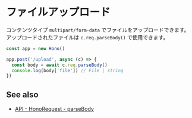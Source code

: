 # ファイルアップロード

コンテンツタイプ `multipart/form-data` でファイルをアップロードできます。 アップロードされたファイルは `c.req.parseBody()` で使用できます。

```ts
const app = new Hono()

app.post('/upload', async (c) => {
  const body = await c.req.parseBody()
  console.log(body['file']) // File | string
})
```

## See also

- [API - HonoRequest - parseBody](/docs/api/request#parsebody)
